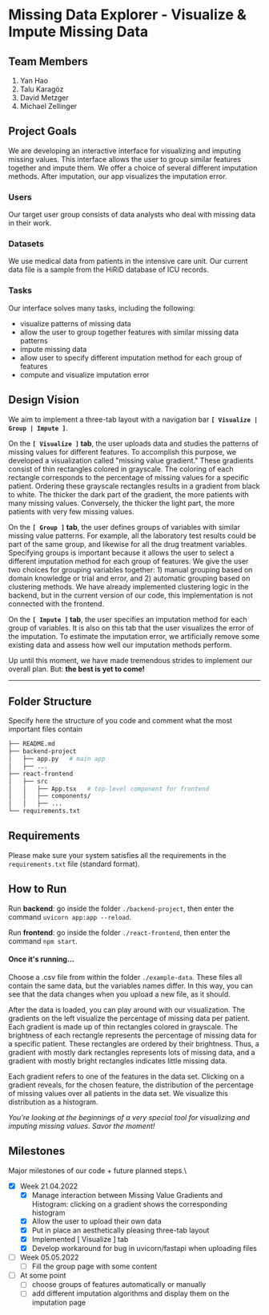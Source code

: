 # Missing Data Explorer - Visualize & Impute Missing Data

## Team Members
1. Yan Hao
2. Talu Karagöz
3. David Metzger
4. Michael Zellinger

## Project Goals
We are developing an interactive interface for visualizing and imputing missing values. This interface allows the user to group similar features together and impute them. We offer a choice of several different imputation methods. After imputation, our app visualizes the imputation error.

### Users
Our target user group consists of data analysts who deal with missing data in their work.

### Datasets
We use medical data from patients in the intensive care unit. Our current data file is a sample from the HiRiD database of ICU records.

### Tasks
Our interface solves many tasks, including the following:
  - visualize patterns of missing data
  - allow the user to group together features with similar missing data patterns
  - impute missing data 
  - allow user to specify different imputation method for each group of features
  - compute and visualize imputation error

## Design Vision

We aim to implement a three-tab layout with a navigation bar **`[ Visualize | Group | Impute ]`**. 

On the **`[ Visualize ]` tab**, the user uploads data and studies the patterns of missing values for different features. To accomplish this purpose, we developed a visualization called "missing value gradient." These gradients consist of thin rectangles colored in grayscale. The coloring of each rectangle corresponds to the percentage of missing values for a specific patient. Ordering these grayscale rectangles results in a gradient from black to white. The thicker the dark part of the gradient, the more patients with many missing values. Conversely, the thicker the light part, the more patients with very few missing values.

On the **`[ Group ]` tab**, the user defines groups of variables with similar missing value patterns. For example, all the laboratory test results could be part of the same group, and likewise for all the drug treatment variables. Specifying groups is important because it allows the user to select a different imputation method for each group of features. We give the user two choices for grouping variables together: 1) manual grouping based on domain knowledge or trial and error, and 2) automatic grouping based on clustering methods. We have already implemented clustering logic in the backend, but in the current version of our code, this implementation is not connected with the frontend.

On the **`[ Impute ]` tab**, the user specifies an imputation method for each group of variables. It is also on this tab that the user visualizes the error of the imputation. To estimate the imputation error, we artificially remove some existing data and assess how well our imputation methods perform.

Up until this moment, we have made tremendous strides to implement our overall plan. But: **the best is yet to come!**

- - -
## Folder Structure
Specify here the structure of you code and comment what the most important files contain

``` bash
├── README.md  
├── backend-project
│   ├── app.py   # main app
│   ├── ...
├── react-frontend
│   ├── src
│   │   ├── App.tsx   # top-level component for frontend
│   │   ├── components/
│   │   ├── ...
└── requirements.txt
```

## Requirements
<!-- Write here all intructions to build the environment and run your code.\
**NOTE:** If we cannot run your code following these requirements we will not be able to evaluate it. -->
Please make sure your system satisfies all the requirements in the `requirements.txt` file (standard format).

## How to Run
<!-- Write here **DETAILED** intructions on how to run your code.\
**NOTE:** If we cannot run your code following these instructions we will not be able to evaluate it. -->

Run **backend**: go inside the folder `./backend-project`, then enter the command `uvicorn app:app --reload`.

Run **frontend**: go inside the folder `./react-frontend`, then enter the command `npm start`.
 

#### Once it's running...

Choose a .csv file from within the folder `./example-data`. These files all contain the same data, but the variables names differ. In this way, you can see that the data changes when you upload a new file, as it should. 

After the data is loaded, you can play around with our visualization. The gradients on the left visualize the percentage of missing data per patient. Each gradient is made up of thin rectangles colored in grayscale. The brightness of each rectangle represents the percentage of missing data for a specific patient. These rectangles are ordered by their brightness. Thus, a gradient with mostly dark rectangles represents lots of missing data, and a gradient with mostly bright rectangles indicates little missing data. 

Each gradient refers to one of the features in the data set. Clicking on a gradient reveals, for the chosen feature, the distribution of the percentage of missing values over all patients in the data set. We visualize this distribution as a histogram.

_You're looking at the beginnings of a very special tool for visualizing and imputing missing values. Savor the moment!_


## Milestones
Major milestones of our code + future planned steps.\

- [x] Week 21.04.2022 
  - [x] Manage interaction between Missing Value Gradients and Histogram: clicking on a gradient shows the corresponding histogram
  - [x] Allow the user to upload their own data
  - [x] Put in place an aesthetically pleasing three-tab layout
  - [x] Implemented [ Visualize ] tab
  - [x] Develop workaround for bug in uvicorn/fastapi when uploading files

- [ ] Week 05.05.2022
  - [ ] Fill the group page with some content

- [ ] At some point  
  - [ ] choose groups of features automatically or manually
  - [ ] add different imputation algorithms and display them on the imputation page

<!-- Create a list subtask.\
Open an issue for each subtask. Once you create a subtask, link the corresponding issue.\
Create a merge request (with corresponding branch) from each issue.\
Finally accept the merge request once issue is resolved. Once you complete a task, link the corresponding merge commit.\
Take a look at [Issues and Branches](https://www.youtube.com/watch?v=DSuSBuVYpys) for more details.  -->
<!-- 
This will help you have a clearer overview of what you are currently doing, track your progress and organise your work among yourselves. Moreover it gives us more insights on your progress.   -->

<!-- ## Versioning
Create stable versions of your code each week by using gitlab tags.\
Take a look at [Gitlab Tags](https://docs.gitlab.com/ee/topics/git/tags.html) for more details. 

Then list here the weekly tags. \
We will evaluate your code every week, based on the corresponding version.

Tags:
- Week 1: [Week 1 Tag](https://gitlab.inf.ethz.ch/COURSE-XAI-IML22/dummy-fullstack/-/tags/stable-readme)
- Week 2: ..
- Week 3: ..
- ... -->

